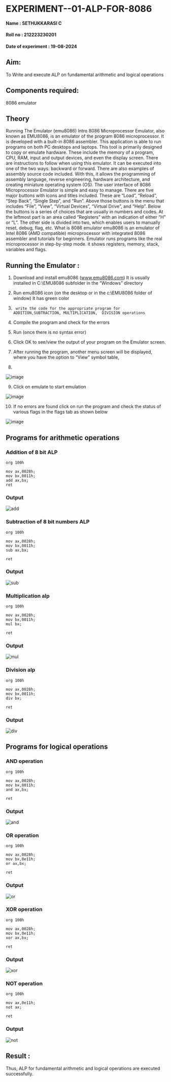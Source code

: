 # EXPERIMENT--01-ALP-FOR-8086
#### Name : SETHUKKARASI C
#### Roll no : 212223230201
#### Date of experiment : 19-08-2024





## Aim:
To Write and execute ALP on fundamental arithmetic and logical operations

## Components required:
8086  emulator 

## Theory 
Running The Emulator (emu8086) Intro 8086 Microprocessor Emulator, also known as EMU8086, is an emulator of the program 8086 microprocessor. It is developed with a built-in 8086 assembler. This application is able to run programs on both PC desktops and laptops. This tool is primarily designed to copy or emulate hardware. These include the memory of a program, CPU, RAM, input and output devices, and even the display screen. There are instructions to follow when using this emulator. It can be executed into one of the two ways: backward or forward. There are also examples of assembly source code included. With this, it allows the programming of assembly language, reverse engineering, hardware architecture, and creating miniature operating system (OS). The user interface of 8086 Microprocessor Emulator is simple and easy to manage. There are five major buttons with icons and titles included. These are “Load”, “Reload”, “Step Back”, “Single Step”, and “Run”. Above those buttons is the menu that includes “File”, “View”, “Virtual Devices”, “Virtual Drive”, and “Help”. Below the buttons is a series of choices that are usually in numbers and codes. At the leftmost part is an area called “Registers” with an indication of either “H” or “L”. The other side is divided into two, which enables users to manually reset, debug, flag, etc. What is 8086 emulator emu8086 is an emulator of Intel 8086 (AMD compatible) microprocessor with integrated 8086 assembler and tutorials for beginners. Emulator runs programs like the real microprocessor in step-by-step mode. it shows registers, memory, stack, variables and flags.


 ## Running the Emulator :
1.	Download and install emu8086 (www.emu8086.com) It is usually installed in C:\EMU8086 subfolder in the “Windows” directory
2.	  Run  emu8086 icon (on the desktop or in the c:\EMU8086 folder of window) It has green color 
 
 
3.		write the code for the appropriate program for ADDITION,SUBTRACTION, MULTIPLICATION,  DIVISION operations 

4.	 Compile the program and check for the errors 
5.	Run (once there is no syntax error) 

6.	Click OK to see/view the output of your program on the Emulator screen. 


7.	After running the program, another menu screen will be displayed, where you have the option to “View” symbol table,
8.	 


![image](https://user-images.githubusercontent.com/36288975/189273263-d65baae9-4b8f-4723-afb3-c0ffa4052b04.png)











9.	Click on emulate to start emulation 








![image](https://user-images.githubusercontent.com/36288975/189273273-9bb36ec1-e2e8-4892-8d35-37707332bfdc.png)








10.	If no errors are found click on run the program and check the status of various flags in the flags tab as shown below 






![image](https://user-images.githubusercontent.com/36288975/189273277-113a2a33-4a40-4ff8-95a5-ecd3a1f504fe.png)







## Programs for arithmetic  operations

### Addition  of 8 bit ALP 
```
org 100h

mov ax,0028h;
mov bx,0011h;
add ax,bx;
ret
```

### Output
![add](/add.png)  
 
### Subtraction   of 8 bit numbers  ALP 
```
org 100h

mov ax,0028h;
mov bx,0011h;
sub ax,bx;

ret
```

### Output
![sub](/sub.png)

### Multiplication alp 
```
org 100h

mov ax,0028h;
mov bx,0011h;
mul bx;

ret
```

### Output  
![mul](/mul.png)

### Division alp 
```
org 100h

mov ax,0028h;
mov bx,0011h;
div bx;

ret
```

### Output
![div](/div.png)  

## Programs for logical operations

### AND operation
```
org 100h

mov ax,0028h;
mov bx,0011h;
and ax,bx;

ret
```

### Output
![and](/and.png)

### OR operation
```
org 100h

mov ax,0028h;
mov bx,0e11h;
or ax,bx;

ret
```

### Output
![or](/or.png)

### XOR operation
```
org 100h

mov ax,0028h;
mov bx,0e11h;
xor ax,bx;

ret
```

### Output
![xor](/xor.png)

### NOT operation
```
org 100h

mov ax,0e11h;
not ax;

ret
```

### Output
![not](/not.png)

## Result :
 Thus, ALP for fundamental arithmetic and logical operations are executed successfully.
